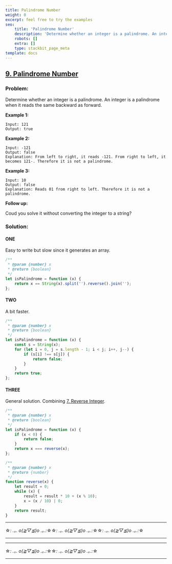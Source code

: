 ```yaml
---
title: Palindrome Number
weight: 0
excerpt: feel free to try the examples
seo:
    title: 'Palindrome Number'
    description: 'Determine whether an integer is a palindrome. An integer is a palindrome when it reads the same backward as forward.'
    robots: []
    extra: []
    type: stackbit_page_meta
template: docs
---
```


## [9. Palindrome Number](https://leetcode.com/problems/palindrome-number/description/)

### Problem:

Determine whether an integer is a palindrome. An integer is a palindrome when it reads the same backward as forward.

**Example 1:**

```
Input: 121
Output: true
```

**Example 2:**

```
Input: -121
Output: false
Explanation: From left to right, it reads -121. From right to left, it becomes 121-. Therefore it is not a palindrome.
```

**Example 3:**

```
Input: 10
Output: false
Explanation: Reads 01 from right to left. Therefore it is not a palindrome.
```

**Follow up:**

Coud you solve it without converting the integer to a string?

### Solution:

#### ONE

Easy to write but slow since it generates an array.

```js
/**
 * @param {number} x
 * @return {boolean}
 */
let isPalindrome = function (x) {
    return x == String(x).split('').reverse().join('');
};
```

#### TWO

A bit faster.

```js
/**
 * @param {number} x
 * @return {boolean}
 */
let isPalindrome = function (x) {
    const s = String(x);
    for (let i = 0, j = s.length - 1; i < j; i++, j--) {
        if (s[i] !== s[j]) {
            return false;
        }
    }
    return true;
};
```

#### THREE

General solution. Combining [7. Reverse Integer](./007.%20Reverse%20Integer.md).

```js
/**
 * @param {number} x
 * @return {boolean}
 */
let isPalindrome = function (x) {
    if (x < 0) {
        return false;
    }
    return x === reverse(x);
};

/**
 * @param {number} x
 * @return {number}
 */
function reverse(x) {
    let result = 0;
    while (x) {
        result = result * 10 + (x % 10);
        x = (x / 10) | 0;
    }
    return result;
}
```

---

☆*: .｡. o(≧▽≦)o .｡.:*☆☆*: .｡. o(≧▽≦)o .｡.:*☆☆*: .｡. o(≧▽≦)o .｡.:*☆

---

---

☆*: .｡. o(≧▽≦)o .｡.:*☆☆*: .｡. o(≧▽≦)o .｡.:*☆

---
